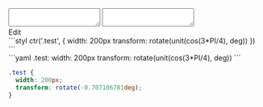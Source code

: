<div data-size="100" class="code-cont" data-example="cos">
    <div class="code">
        <div class="code-wrap">
            <textarea id="stylus"></textarea>
            <textarea id="css"></textarea>
            <div class="edit-code">
                <span>Edit</span>
            </div>
        </div>
    </div>
</div>


<div data-size="100" data-examples="stylus"></div>
```styl
ctr('.test', {
  width: 200px
  transform: rotate(unit(cos(3*PI/4), deg))
})
```

<div data-size="100" data-examples="yaml"></div>
```yaml
.test:
  width: 200px
  transform: rotate(unit(cos(3*PI/4), deg))
```

```css
.test {
  width: 200px;
  transform: rotate(-0.707106781deg);
}
```
<div class="cf"></div>
